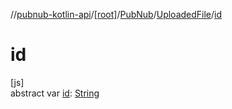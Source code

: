 //[pubnub-kotlin-api](../../../../index.md)/[[root]](../../index.md)/[PubNub](../index.md)/[UploadedFile](index.md)/[id](id.md)

# id

[js]\
abstract var [id](id.md): [String](https://kotlinlang.org/api/core/kotlin-stdlib/kotlin/-string/index.html)
